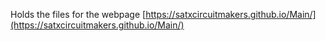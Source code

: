 Holds the files for the webpage [https://satxcircuitmakers.github.io/Main/](https://satxcircuitmakers.github.io/Main/)

